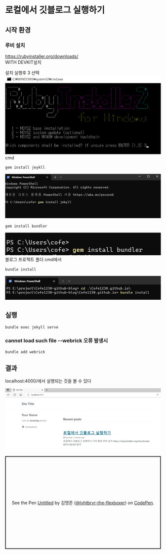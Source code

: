 # 로컬에서 깃블로그 실행하기
## 시작 환경
### 루비 설치
https://rubyinstaller.org/downloads/  
WITH DEVKIT설치  

설치 실행후 3 선택  
![](/assets/images/2023/190920.png)
cmd
```
gem install jeykll
```
![](/assets/images/2023/191306.png)
```
gem install bundler
```
![](/assets/images/2023/192426.png)
블로그 프로젝트 폴더 cmd에서
```
bundle install
```
![](/assets/images/2023/192643.png)

## 실행
```
bundle exec jekyll serve
```
### cannot load such file --webrick 오류 발생시
```
bundle add webrick
```
## 결과
localhost:4000/에서 실행되는 것을 볼 수 있다

![](/assets/images/2023/193654.png)

<p class="codepen" data-height="300" data-default-tab="html,result" data-slug-hash="xxmdrVG" data-user="lvhtbrvr-the-flexboxer" style="height: 300px; box-sizing: border-box; display: flex; align-items: center; justify-content: center; border: 2px solid; margin: 1em 0; padding: 1em;">
  <span>See the Pen <a href="https://codepen.io/lvhtbrvr-the-flexboxer/pen/xxmdrVG">
  Untitled</a> by 김명준 (<a href="https://codepen.io/lvhtbrvr-the-flexboxer">@lvhtbrvr-the-flexboxer</a>)
  on <a href="https://codepen.io">CodePen</a>.</span>
</p>
<script async src="https://cpwebassets.codepen.io/assets/embed/ei.js"></script>